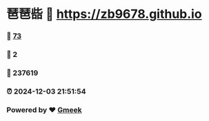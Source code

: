 # 琶琶啙 :link: https://zb9678.github.io 
### :page_facing_up: [73](https://zb9678.github.io/tag.html) 
### :speech_balloon: 2 
### :hibiscus: 237619 
### :alarm_clock: 2024-12-03 21:51:54 
### Powered by :heart: [Gmeek](https://github.com/Meekdai/Gmeek)
